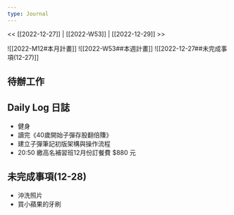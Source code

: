 ```yaml
---
type: Journal
---
```

<< [[2022-12-27]] | [[2022-W53]] | [[2022-12-29]] >>

![[2022-M12#本月計畫]]
![[2022-W53##本週計畫]]
![[2022-12-27##未完成事項(12-27)]]

## 待辦工作

## Daily Log 日誌
- 健身
- 讀完《40歲開始子彈存股翻倍賺》
- 建立子彈筆記初版架構與操作流程
- 20:50 繳高名補習班12月份訂餐費 $880 元

## 未完成事項(12-28) 
- 沖洗照片
- 買小蘋果的牙刷 
